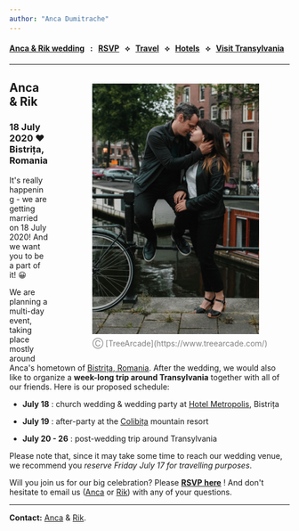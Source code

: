 ```yaml
---
author: "Anca Dumitrache"
---
```


<script src="https://use.fontawesome.com/4b6dfd67d9.js"></script>

#### [Anca & Rik wedding](./)  &nbsp; : &nbsp; [RSVP](https://forms.gle/nrNsmtP1qeaxgmD89)  &nbsp; &#10209; &nbsp;   [Travel](travel.html)  &nbsp; &#10209; &nbsp;  [Hotels](hotels.html)  &nbsp; &#10209; &nbsp;  [Visit Transylvania](trip.html)



***

<figure style="float: right; margin-left: 80px; margin-bottom: 20px; margin-top: 20px">
<img src="AncaRik.jpg" width="300" />
<figcaption style="text-align: center; margin-top: 5px; color: gray;">&#9400; [TreeArcade](https://www.treearcade.com/)</figcaption>
</figure>

## Anca & Rik

### 18 July 2020 ❤️ Bistrița, Romania

It's really happening - we are getting married on 18 July 2020! And we want you to be a part of it!  &#x1F600;


We are planning a multi-day event, taking place mostly around Anca's hometown of [Bistrița, Romania](https://en.wikipedia.org/wiki/Bistri%C8%9Ba). After the wedding, we would also like to organize a **week-long trip around Transylvania** together with all of our friends. Here is our proposed schedule:

* **July 18** : church wedding & wedding party at [Hotel Metropolis](https://www.google.com/maps/place/Metropolis/@47.1272607,24.4966106,15z/data=!4m2!3m1!1s0x0:0x250b9cd755c23bf0?sa=X&ved=2ahUKEwjY_927vZnmAhUMUlAKHa9MDzgQ_BIwFHoECBoQCA), Bistrița

* **July 19** : after-party at the [Colibița](https://www.google.com/maps/place/Colibi%C8%9Ba,+Romania/data=!4m2!3m1!1s0x474a08e706de8b0d:0x989b7a802680673e?sa=X&ved=2ahUKEwjsh6_bvZnmAhWNb1AKHQxiDwMQ8gEwHnoECBAQBA) mountain resort

* **July 20 - 26** :  post-wedding trip around Transylvania


Please note that, since it may take some time to reach our wedding venue, we recommend you *reserve Friday July 17 for travelling purposes*.

Will you join us for our big celebration? Please **[RSVP here](https://forms.gle/nrNsmtP1qeaxgmD89)** ! And don't hesitate to email us ([Anca](mailto:anca.dmtrch@gmail.com) or [Rik](mailto:rikkid6@gmail.com)) with any of your questions.

***

**Contact:** [Anca](mailto:anca.dmtrch@gmail.com) & [Rik](mailto:rikkid6@gmail.com).

